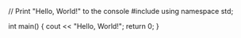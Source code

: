 // Print "Hello, World!" to the console
#include <iostream>
using namespace std;

int main() {
    cout << "Hello, World!";
    return 0;
}

